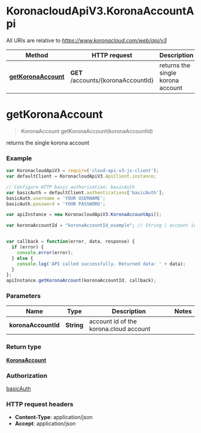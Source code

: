 # KoronacloudApiV3.KoronaAccountApi

All URIs are relative to *https://www.koronacloud.com/web/api/v3*

Method | HTTP request | Description
------------- | ------------- | -------------
[**getKoronaAccount**](KoronaAccountApi.md#getKoronaAccount) | **GET** /accounts/{koronaAccountId} | returns the single korona account


<a name="getKoronaAccount"></a>
# **getKoronaAccount**
> KoronaAccount getKoronaAccount(koronaAccountId)

returns the single korona account



### Example
```javascript
var KoronacloudApiV3 = require('cloud-api-v3-js-client');
var defaultClient = KoronacloudApiV3.ApiClient.instance;

// Configure HTTP basic authorization: basicAuth
var basicAuth = defaultClient.authentications['basicAuth'];
basicAuth.username = 'YOUR USERNAME';
basicAuth.password = 'YOUR PASSWORD';

var apiInstance = new KoronacloudApiV3.KoronaAccountApi();

var koronaAccountId = "koronaAccountId_example"; // String | account id of the korona.cloud account


var callback = function(error, data, response) {
  if (error) {
    console.error(error);
  } else {
    console.log('API called successfully. Returned data: ' + data);
  }
};
apiInstance.getKoronaAccount(koronaAccountId, callback);
```

### Parameters

Name | Type | Description  | Notes
------------- | ------------- | ------------- | -------------
 **koronaAccountId** | **String**| account id of the korona.cloud account | 

### Return type

[**KoronaAccount**](KoronaAccount.md)

### Authorization

[basicAuth](../README.md#basicAuth)

### HTTP request headers

 - **Content-Type**: application/json
 - **Accept**: application/json

